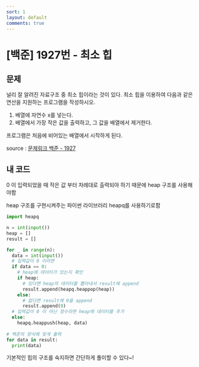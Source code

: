 ```yaml
---
sort: 1
layout: default
comments: true
---
```

# [백준] 1927번 - **최소 힙** 

## 문제

널리 잘 알려진 자료구조 중 최소 힙이라는 것이 있다. 최소 힙을 이용하여 다음과 같은 연산을 지원하는 프로그램을 작성하시오.

1. 배열에 자연수 x를 넣는다.
2. 배열에서 가장 작은 값을 출력하고, 그 값을 배열에서 제거한다.

프로그램은 처음에 비어있는 배열에서 시작하게 된다.

source : [문제링크 백준 - 1927](https://www.acmicpc.net/problem/1927)

## 내 코드

0 이 입력되었을 때 작은 값 부터 차례대로 출력되야 하기 때문에 heap 구조를 사용해야함

heap 구조를 구현시켜주는 파이썬 라이브러리 heapq를 사용하기로함 

```python
import heapq

n = int(input())
heap = []
result = []

for _ in range(n):
  data = int(input())
  # 입력값이 0 이라면
  if data == 0:
    # heap에 데이터가 있는지 확인
    if heap:
      # 있다면 heap의 데이터를 뽑아내서 result에 append
      result.append(heapq.heappop(heap))
    else:
      # 없다면 result에 0을 append
      result.append(0)
  # 입력값이 0 이 아닌 정수라면 heap에 데이터를 추가
  else:
    heapq.heappush(heap, data)
    
# 백준의 양식에 맞게 출력  
for data in result:
  print(data)
```

기본적인 힙의 구조를 숙지하면 간단하게 풀이할 수 있다~!
